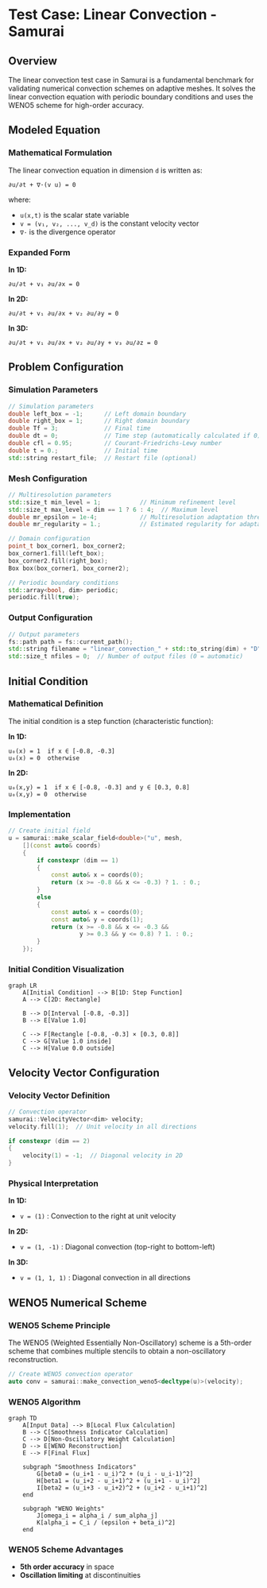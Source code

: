 # Test Case: Linear Convection - Samurai

## Overview

The linear convection test case in Samurai is a fundamental benchmark for validating numerical convection schemes on adaptive meshes. It solves the linear convection equation with periodic boundary conditions and uses the WENO5 scheme for high-order accuracy.

## Modeled Equation

### Mathematical Formulation

The linear convection equation in dimension `d` is written as:

```
∂u/∂t + ∇·(v u) = 0
```

where:
- `u(x,t)` is the scalar state variable
- `v = (v₁, v₂, ..., v_d)` is the constant velocity vector
- `∇·` is the divergence operator

### Expanded Form

**In 1D:**
```
∂u/∂t + v₁ ∂u/∂x = 0
```

**In 2D:**
```
∂u/∂t + v₁ ∂u/∂x + v₂ ∂u/∂y = 0
```

**In 3D:**
```
∂u/∂t + v₁ ∂u/∂x + v₂ ∂u/∂y + v₃ ∂u/∂z = 0
```

## Problem Configuration

### Simulation Parameters

```cpp
// Simulation parameters
double left_box = -1;      // Left domain boundary
double right_box = 1;      // Right domain boundary
double Tf = 3;             // Final time
double dt = 0;             // Time step (automatically calculated if 0)
double cfl = 0.95;         // Courant-Friedrichs-Lewy number
double t = 0.;             // Initial time
std::string restart_file;  // Restart file (optional)
```

### Mesh Configuration

```cpp
// Multiresolution parameters
std::size_t min_level = 1;           // Minimum refinement level
std::size_t max_level = dim == 1 ? 6 : 4;  // Maximum level
double mr_epsilon = 1e-4;            // Multiresolution adaptation threshold
double mr_regularity = 1.;           // Estimated regularity for adaptation

// Domain configuration
point_t box_corner1, box_corner2;
box_corner1.fill(left_box);
box_corner2.fill(right_box);
Box box(box_corner1, box_corner2);

// Periodic boundary conditions
std::array<bool, dim> periodic;
periodic.fill(true);
```

### Output Configuration

```cpp
// Output parameters
fs::path path = fs::current_path();
std::string filename = "linear_convection_" + std::to_string(dim) + "D";
std::size_t nfiles = 0;  // Number of output files (0 = automatic)
```

## Initial Condition

### Mathematical Definition

The initial condition is a step function (characteristic function):

**In 1D:**
```
u₀(x) = 1  if x ∈ [-0.8, -0.3]
u₀(x) = 0  otherwise
```

**In 2D:**
```
u₀(x,y) = 1  if x ∈ [-0.8, -0.3] and y ∈ [0.3, 0.8]
u₀(x,y) = 0  otherwise
```

### Implementation

```cpp
// Create initial field
u = samurai::make_scalar_field<double>("u", mesh,
    [](const auto& coords)
    {
        if constexpr (dim == 1)
        {
            const auto& x = coords(0);
            return (x >= -0.8 && x <= -0.3) ? 1. : 0.;
        }
        else
        {
            const auto& x = coords(0);
            const auto& y = coords(1);
            return (x >= -0.8 && x <= -0.3 && 
                    y >= 0.3 && y <= 0.8) ? 1. : 0.;
        }
    });
```

### Initial Condition Visualization

```mermaid
graph LR
    A[Initial Condition] --> B[1D: Step Function]
    A --> C[2D: Rectangle]
    
    B --> D[Interval [-0.8, -0.3]]
    B --> E[Value 1.0]
    
    C --> F[Rectangle [-0.8, -0.3] × [0.3, 0.8]]
    C --> G[Value 1.0 inside]
    C --> H[Value 0.0 outside]
```

## Velocity Vector Configuration

### Velocity Vector Definition

```cpp
// Convection operator
samurai::VelocityVector<dim> velocity;
velocity.fill(1);  // Unit velocity in all directions

if constexpr (dim == 2)
{
    velocity(1) = -1;  // Diagonal velocity in 2D
}
```

### Physical Interpretation

**In 1D:**
- `v = (1)` : Convection to the right at unit velocity

**In 2D:**
- `v = (1, -1)` : Diagonal convection (top-right to bottom-left)

**In 3D:**
- `v = (1, 1, 1)` : Diagonal convection in all directions

## WENO5 Numerical Scheme

### WENO5 Scheme Principle

The WENO5 (Weighted Essentially Non-Oscillatory) scheme is a 5th-order scheme that combines multiple stencils to obtain a non-oscillatory reconstruction.

```cpp
// Create WENO5 convection operator
auto conv = samurai::make_convection_weno5<decltype(u)>(velocity);
```

### WENO5 Algorithm

```mermaid
graph TD
    A[Input Data] --> B[Local Flux Calculation]
    B --> C[Smoothness Indicator Calculation]
    C --> D[Non-Oscillatory Weight Calculation]
    D --> E[WENO Reconstruction]
    E --> F[Final Flux]
    
    subgraph "Smoothness Indicators"
        G[beta0 = (u_i+1 - u_i)^2 + (u_i - u_i-1)^2]
        H[beta1 = (u_i+2 - u_i+1)^2 + (u_i+1 - u_i)^2]
        I[beta2 = (u_i+3 - u_i+2)^2 + (u_i+2 - u_i+1)^2]
    end
    
    subgraph "WENO Weights"
        J[omega_i = alpha_i / sum_alpha_j]
        K[alpha_i = C_i / (epsilon + beta_i)^2]
    end
```

### WENO5 Scheme Advantages

- **5th order accuracy** in space
- **Oscillation limiting** at discontinuities 